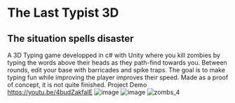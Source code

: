 # The Last Typist 3D
## The situation spells disaster
A 3D Typing game developped in c# with Unity where you kill zombies by typing the words above their heads as they path-find towards you. Between rounds, edit your base with barricades and spike traps. The goal is to make typing fun while improving the player improves their speed. Made as a proof of concept, it is not quite finished.
Project Demo https://youtu.be/4budZakfaIE
![image](https://user-images.githubusercontent.com/53094076/236552359-c1a92199-04ea-4e7e-a027-88e6806ae427.png)
![image](https://user-images.githubusercontent.com/53094076/236552554-43f44301-25ee-48f8-a56a-d8cc28d780bb.png)
![zombs_4](https://user-images.githubusercontent.com/53094076/236554880-7d827da5-03d7-4563-a5a4-c794d8f1979f.png)
